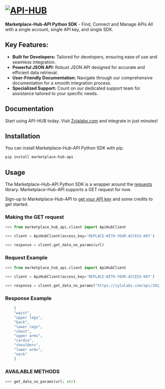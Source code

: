 # [![API-HUB](https://zylalabs.com/img/logo-removebg-preview.png)](https://zylalabs.com)

**Marketplace-Hub-API Python SDK** - Find, Connect and Manage APIs
All with a single account, single API key, and single SDK.

## Key Features:

- **Built for Developers:** Tailored for developers, ensuring ease of use and seamless integration.
- **Powerful JSON API:** Robust JSON API designed for accurate and efficient data retrieval.
- **User-Friendly Documentation:** Navigate through our comprehensive documentation for a smooth integration process.
- **Specialized Support:** Count on our dedicated support team for assistance tailored to your specific needs.


## Documentation

<!-- For detailed information on API endpoints, usage, and integration guidelines, check our [API Documentation](https://www.metals-api.com/documentation). -->

Start using API-HUB today. Visit [Zylalabs.com](https://zylalabs.com) and integrate in just minutes!


## Installation

You can install Marketplace-Hub-API Python SDK with pip.

```bash
pip install marketplace-hub-api
```

## Usage

The Marketplace-Hub-API Python SDK is a wrapper around the [requests](https://docs.python-requests.org/en/master/) library. Marketplace-Hub-API supports a GET request for now.

Sign-up to Marketplace-Hub-API to [get your API key](https://zylalabs.com/register) and some credits to get started.

### Making the GET request

```python
>>> from marketplace_hub_api.client import ApiHubClient

>>> client = ApiHubClient(access_key='REPLACE-WITH-YOUR-ACCESS-KEY')

>>> response = client.get_data_no_params(url)
```

### Request Example

```python
>>> from marketplace_hub_api.client import ApiHubClient

>>> client = ApiHubClient(access_key='REPLACE-WITH-YOUR-ACCESS-KEY')

>>> response = client.get_data_no_params("https://zylalabs.com/api/392/exercise+database+api/309/list+of+body+parts")
```

### Response Example

```json
    [
    "waist",
    "upper legs",
    "back",
    "lower legs",
    "chest",
    "upper arms",
    "cardio",
    "shoulders",
    "lower arms",
    "neck"
    ]
```

### AVAILABLE METHODS

```python
>>> get_data_no_params(url: str)
```

